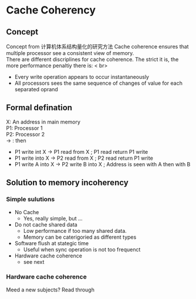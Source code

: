 # Cache Coherency
## Concept 
Concept from  计算机体系结构量化的研究方法
Cache coherence ensures that multiple processor see a consistent view of memory. <Br>
There are different discriplines for cache coherence. The strict it is, the more performance penaltiy there is: < br>
* Every write operation appears to occur instantaneously
* All processors sees the same sequence of changes of value for each separated oprand

##  Formal defination
X: An address in main memory  <br>
P1: Processor 1 <br>
P2: Processor 2 <br>
-> : then  
* P1 write int X ->  P1 read from X    ;  P1 read return P1 write
* P1 write into X -> P2 read from  X    ; P2 read return P1 write 
* P1 write A into X -> P2 write  B into X   ; Address is seen with A then with B

##  Solution to memory incoherency
### Simple sulutions 
* No Cache 
   * Yes, really simple, but ...
* Do not cache shared data
   * Low performance if too many shared data. 
   * Memory can be caterigoried as different types 
* Software flush at stategic time
   * Useful when sync operation is not too frequenct
* Hardware cache coherence 
   * see next
### Hardware cache coherence 
Meed a new subjects?
Read through 

